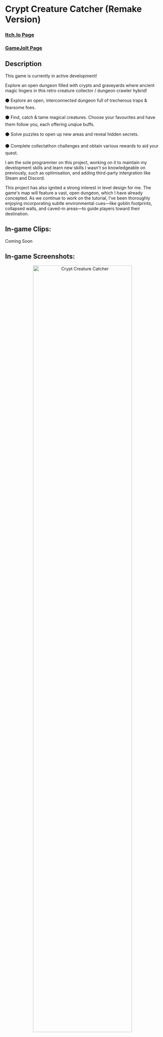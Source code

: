 <h1>Crypt Creature Catcher (Remake Version)</h1>

### [Itch.Io Page](https://evernightstudios.itch.io/crypt-creature-catcher)
### [GameJolt Page](https://gamejolt.com/games/cryptcreaturecatcher/918675)

<h2>Description</h2>
<p>
This game is currently in active development!
</p>
<p>
Explore an open dungeon filled with crypts and graveyards where ancient magic lingers in this retro creature collector / dungeon crawler hybrid!
</p>
<p>
⚫ Explore an open, interconnected dungeon full of trecherous traps & fearsome foes.
<p>
⚫ Find, catch & tame magical creatures. Choose your favourites and have them follow you, each offering unqiue buffs.
<p>
⚫ Solve puzzles to open up new areas and reveal hidden secrets.
<p>
⚫ Complete collectathon challenges and obtain various rewards to aid your quest.
</p>
<p>
I am the sole programmer on this project, working on it to maintain my development skills and learn new skills I wasn't so knowledgeable on previously, such as optimisation, and adding third-party intergration like Steam and Discord.
</p>
<p>
This project has also ignited a strong interest in level design for me. The game's map will feature a vast, open dungeon, which I have already concepted. As we continue to work on the tutorial, I’ve been thoroughly enjoying incorporating subtle environmental cues—like goblin footprints, collapsed walls, and caved-in areas—to guide players toward their destination.
<br />

<h2>In-game Clips:</h2>
<p>
Coming Soon

<h2>In-game Screenshots:</h2>

<p align="center">
<img src="https://cdn.imgpile.com/f/FGhOef0_xl.png" height="80%" width="80%" alt="Crypt Creature Catcher"/>
<br />
<br />
<img src="https://cdn.imgpile.com/f/fFOfi88_xl.png" height="80%" width="80%" alt="Crypt Creature Catcher"/>
<br />
<br />
<img src="https://cdn.imgpile.com/f/GBccvaV_xl.png" height="80%" width="80%" alt="Crypt Creature Catcher"/>
<br />
<br />
 <img src="https://cdn.imgpile.com/f/RJPPaEv_xl.png" height="80%" width="80%" alt="Crypt Creature Catcher"/>
<br />
<br />
<img src="https://cdn.imgpile.com/f/X0b90Gr_xl.png" height="80%" width="80%" alt="Crypt Creature Catcher"/>
<br />
<br />
<img src="https://cdn.imgpile.com/f/AJBwOJw_xl.png" height="80%" width="80%" alt="Crypt Creature Catcher"/>
<br />
<br />
 <img src="https://cdn.imgpile.com/f/WhPuQsS_xl.png" height="80%" width="80%" alt="Crypt Creature Catcher"/>
<br />
<br />
 <img src="https://cdn.imgpile.com/f/zIwyYlk_xl.png" height="80%" width="80%" alt="Crypt Creature Catcher"/>
<br />
<br />
<img src="https://cdn.imgpile.com/f/Fl5lw2Z_xl.png" height="80%" width="80%" alt="Crypt Creature Catcher"/>
<br />
<br />
<img src="https://cdn.imgpile.com/f/kmGeyqI_xl.png" height="80%" width="80%" alt="Crypt Creature Catcher"/>
<br />
<br />
<img src="https://cdn.imgpile.com/f/KfPT59E_xl.png" height="80%" width="80%" alt="Crypt Creature Catcher"/>
<br />
<br />
<img src="https://cdn.imgpile.com/f/gjuNmq3_xl.png" height="80%" width="80%" alt="Crypt Creature Catcher"/>
<br />
<br />
</p>
